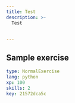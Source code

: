 ```yaml
---
title: Test
description: >-
  Test


---
```

## Sample exercise

```yaml
type: NormalExercise
lang: python
xp: 100
skills: 2
key: 21572dca5c
```












